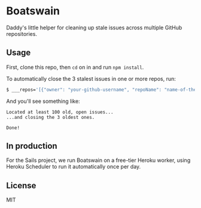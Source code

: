 # Boatswain

Daddy's little helper for cleaning up stale issues across multiple GitHub repositories.


## Usage

First, clone this repo, then `cd` on in and run `npm install`.

To automatically close the 3 stalest issues in one or more repos, run:
```bash
$ ___repos='[{"owner": "your-github-username", "repoName": "name-of-the-repo"}]' ___credentials='{"accessToken": "github_personal_access_token_goes_here"}' node bin/close-some-stale-issues.js
```


And you'll see something like:

```
Located at least 100 old, open issues...
...and closing the 3 oldest ones.

Done!
```


## In production

For the Sails project, we run Boatswain on a free-tier Heroku worker, using Heroku Scheduler to run it automatically once per day.

## License
MIT
